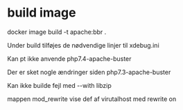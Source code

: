 # build image

docker image build -t apache:bbr .

Under build tilføjes de nødvendige linjer til xdebug.ini

Kan pt ikke anvende php7.4-apache-buster


Der er sket nogle ændringer siden php7.3-apache-buster

Kan ikke builde fejl med --with libzip

mappen mod_rewrite vise def af virutalhost med rewrite on
